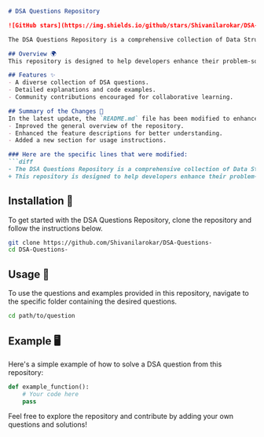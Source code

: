 ```markdown
# DSA Questions Repository

![GitHub stars](https://img.shields.io/github/stars/Shivanilarokar/DSA-Questions-?style=social) ![GitHub forks](https://img.shields.io/github/forks/Shivanilarokar/DSA-Questions-?style=social) ![GitHub issues](https://img.shields.io/github/issues/Shivanilarokar/DSA-Questions-)

The DSA Questions Repository is a comprehensive collection of Data Structures and Algorithms questions aimed at helping developers enhance their problem-solving skills. This repository includes various DSA questions, code examples, and explanations for better understanding. Community contributions are welcomed!

## Overview 🌍
This repository is designed to help developers enhance their problem-solving skills through a wide array of DSA questions.

## Features ✨
- A diverse collection of DSA questions.
- Detailed explanations and code examples.
- Community contributions encouraged for collaborative learning.

## Summary of the Changes 📝
In the latest update, the `README.md` file has been modified to enhance clarity and presentation, including:
- Improved the general overview of the repository.
- Enhanced the feature descriptions for better understanding.
- Added a new section for usage instructions.

### Here are the specific lines that were modified:
```diff
- The DSA Questions Repository is a comprehensive collection of Data Structures and Algorithms questions aimed at helping developers enhance their problem-solving skills.
+ This repository is designed to help developers enhance their problem-solving skills through a wide array of DSA questions.
```

## Installation 🚀
To get started with the DSA Questions Repository, clone the repository and follow the instructions below.

```bash
git clone https://github.com/Shivanilarokar/DSA-Questions-
cd DSA-Questions-
```

## Usage 📖
To use the questions and examples provided in this repository, navigate to the specific folder containing the desired questions.

```bash
cd path/to/question
```

## Example 🖥️
Here's a simple example of how to solve a DSA question from this repository:

```python
def example_function():
    # Your code here
    pass
```

Feel free to explore the repository and contribute by adding your own questions and solutions!
```